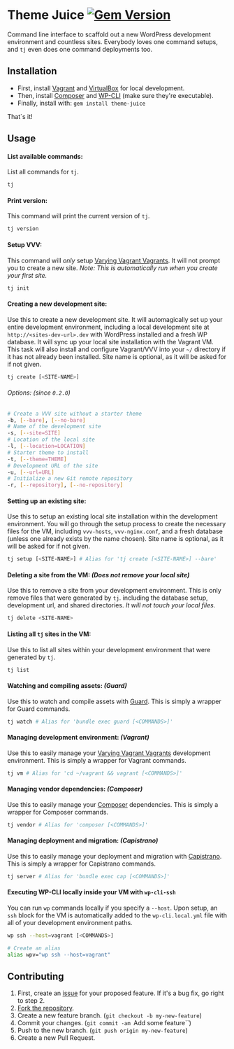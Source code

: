 # Theme Juice [![Gem Version](https://badge.fury.io/rb/theme-juice.svg)](http://badge.fury.io/rb/theme-juice)
Command line interface to scaffold out a new WordPress development environment and countless sites. Everybody loves one command setups, and `tj` even does one command deployments too.

## Installation
* First, install [Vagrant](https://www.vagrantup.com/) and [VirtualBox](https://www.virtualbox.org/) for local development.
* Then, install [Composer](https://getcomposer.org/) and [WP-CLI](http://wp-cli.org/) (make sure they're executable).
* Finally, install with: `gem install theme-juice`

That`s it!

## Usage

#### List available commands:
List all commands for `tj`.
```bash
tj
```

#### Print version:
This command will print the current version of `tj`.
```bash
tj version
```

#### Setup VVV:
This command will _only_ setup [Varying Vagrant Vagrants](https://github.com/Varying-Vagrant-Vagrants/VVV). It will not prompt you to create a new site. _Note: This is automatically run when you create your first site._
```bash
tj init
```

#### Creating a new development site:
Use this to create a new development site. It will automagically set up your entire development environment, including a local development site at `http://<sites-dev-url>.dev` with WordPress installed and a fresh WP database. It will sync up your local site installation with the Vagrant VM. This task will also install and configure Vagrant/VVV into your `~/` directory if it has not already been installed. Site name is optional, as it will be asked for if not given.
```bash
tj create [<SITE-NAME>]
```

###### Options: _(since `0.2.0`)_
```bash
# Create a VVV site without a starter theme
-b, [--bare], [--no-bare]
# Name of the development site
-s, [--site=SITE]
# Location of the local site
-l, [--location=LOCATION]
# Starter theme to install
-t, [--theme=THEME]
# Development URL of the site
-u, [--url=URL]
# Initialize a new Git remote repository
-r, [--repository], [--no-repository]
 ```

#### Setting up an existing site:
Use this to setup an existing local site installation within the development environment. You will go through the setup process to create the necessary files for the VM, including `vvv-hosts`, `vvv-nginx.conf`, and a fresh database (unless one already exists by the name chosen). Site name is optional, as it will be asked for if not given.
```bash
tj setup [<SITE-NAME>] # Alias for 'tj create [<SITE-NAME>] --bare'
```

#### Deleting a site from the VM: _(Does not remove your local site)_
Use this to remove a site from your development environment. This is only remove files that were generated by `tj`. including the database setup, development url, and shared directories. _It will not touch your local files._
```bash
tj delete <SITE-NAME>
```

#### Listing all `tj` sites in the VM:
Use this to list all sites within your development environment that were generated by `tj`.
```bash
tj list
```

#### Watching and compiling assets: _(Guard)_
Use this to watch and compile assets with [Guard](https://github.com/guard/guard). This is simply a wrapper for Guard commands.
```bash
tj watch # Alias for 'bundle exec guard [<COMMANDS>]'
```

#### Managing development environment: _(Vagrant)_
Use this to easily manage your [Varying Vagrant Vagrants](https://github.com/Varying-Vagrant-Vagrants/VVV) development environment. This is simply a wrapper for Vagrant commands.
```bash
tj vm # Alias for 'cd ~/vagrant && vagrant [<COMMANDS>]'
```

#### Managing vendor dependencies: _(Composer)_
Use this to easily manage your [Composer](https://github.com/composer/composer) dependencies. This is simply a wrapper for Composer commands.
```bash
tj vendor # Alias for 'composer [<COMMANDS>]'
```

#### Managing deployment and migration: _(Capistrano)_
Use this to easily manage your deployment and migration with [Capistrano](https://github.com/capistrano/capistrano). This is simply a wrapper for Capistrano commands.
```bash
tj server # Alias for 'bundle exec cap [<COMMANDS>]'
```

#### Executing WP-CLI locally inside your VM with `wp-cli-ssh`
You can run `wp` commands locally if you specify a `--host`. Upon setup, an `ssh` block for the VM is automatically added to the `wp-cli.local.yml` file with all of your development environment paths.
```bash
wp ssh --host=vagrant [<COMMANDS>]

# Create an alias
alias wpv="wp ssh --host=vagrant"
```

## Contributing

1. First, create an [issue](https://github.com/ezekg/theme-juice-cli/issues) for your proposed feature. If it's a bug fix, go right to step 2.
2. [Fork the repository](https://github.com/ezekg/theme-juice-cli/fork).
3. Create a new feature branch. (`git checkout -b my-new-feature`)
4. Commit your changes. (`git commit -am `Add some feature``)
5. Push to the new branch. (`git push origin my-new-feature`)
6. Create a new Pull Request.

